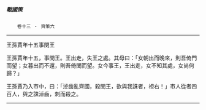 

##### 戰國策
　　`卷十三 ‧ 齊策六`

* * *

王孫賈年十五事閔王

王孫賈年十五，事閔王。王出走，失王之處。其母曰：「女朝出而晚來，則吾倚門而望；女暮出而不還，則吾倚閭而望。女今事王，王出走，女不知其處，女尚何歸？」

王孫賈乃入市中，曰：「淖齒亂齊國，殺閔王，欲與我誅者，袒右！」市人從者四百人，與之誅淖齒，刺而殺之。

* * *

